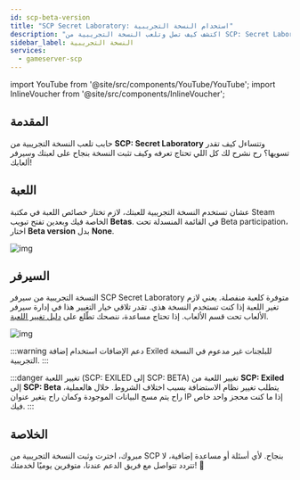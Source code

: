 ```yaml
---
id: scp-beta-version
title: "SCP Secret Laboratory: استخدام النسخة التجريبية"
description: "اكتشف كيف تصل وتلعب النسخة التجريبية من SCP: Secret Laboratory على سيرفر ألعابك ولعبتك لأحدث الميزات → تعلّم المزيد الآن"
sidebar_label: النسخة التجريبية
services:
  - gameserver-scp
---
```


import YouTube from '@site/src/components/YouTube/YouTube';
import InlineVoucher from '@site/src/components/InlineVoucher';

## المقدمة

حابب تلعب النسخة التجريبية من **SCP: Secret Laboratory** وتتساءل كيف تقدر تسويها؟ رح نشرح لك كل اللي تحتاج تعرفه وكيف تثبت النسخة بنجاح على لعبتك وسيرفر ألعابك!

<InlineVoucher />


## اللعبة

عشان تستخدم النسخة التجريبية للعبتك، لازم تختار خصائص اللعبة في مكتبة Steam الخاصة فيك وبعدين تفتح تبويب **Betas**. في القائمة المنسدلة تحت Beta participation، اختار **Beta version** بدل **None**.

![img](https://screensaver01.zap-hosting.com/index.php/s/BSn8E3D7JBgM6Dy/preview)



## السيرفر

النسخة التجريبية من سيرفر SCP Secret Laboratory متوفرة كلعبة منفصلة. يعني لازم تغير اللعبة إذا كنت تستخدم النسخة هذي. تقدر تلاقي خيار التغيير هذا في إدارة سيرفر الألعاب تحت قسم الألعاب. إذا تحتاج مساعدة، ننصحك تطّلع على [دليل تغيير اللعبة](gameserver-gameswitch.md).



![img](https://screensaver01.zap-hosting.com/index.php/s/BZwaxoknbmFKCJB/preview)



:::warning دعم الإضافات
استخدام إضافة Exiled للبلجنات غير مدعوم في النسخة التجريبية.
:::

:::danger تغيير اللعبة (SCP: EXILED إلى SCP: BETA)
تغيير اللعبة من **SCP: Exiled** إلى **SCP: Beta** يتطلب تغيير نظام الاستضافة بسبب اختلاف الشروط. خلال هالعملية، راح يتم مسح البيانات الموجودة وكمان راح يتغير عنوان IP إذا ما كنت محجز واحد خاص فيك.
:::


## الخلاصة

مبروك، اخترت وثبت النسخة التجريبية من SCP بنجاح. لأي أسئلة أو مساعدة إضافية، لا تتردد تتواصل مع فريق الدعم عندنا، متوفرين يوميًا لخدمتك! 🙂






<InlineVoucher />